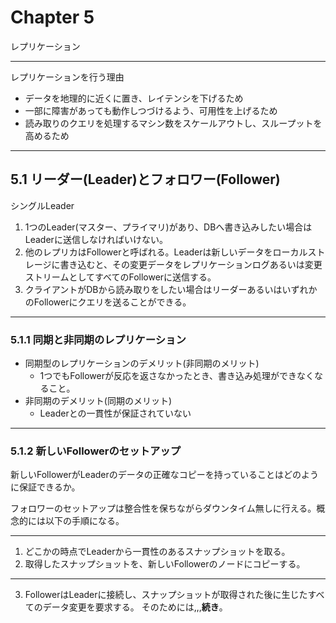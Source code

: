 # Chapter 5

レプリケーション

-----

レプリケーションを行う理由

* データを地理的に近くに置き、レイテンシを下げるため
* 一部に障害があっても動作しつづけるよう、可用性を上げるため
* 読み取りのクエリを処理するマシン数をスケールアウトし、スループットを高めるため

-----

## 5.1 リーダー(Leader)とフォロワー(Follower)

シングルLeader

1. 1つのLeader(マスター、プライマリ)があり、DBへ書き込みしたい場合はLeaderに送信しなければいけない。
2. 他のレプリカはFollowerと呼ばれる。Leaderは新しいデータをローカルストレージに書き込むと、その変更データをレプリケーションログあるいは変更ストリームとしてすべてのFollowerに送信する。
3. クライアントがDBから読み取りをしたい場合はリーダーあるいはいずれかのFollowerにクエリを送ることができる。

-----

### 5.1.1 同期と非同期のレプリケーション

* 同期型のレプリケーションのデメリット(非同期のメリット)
  * 1つでもFollowerが反応を返さなかったとき、書き込み処理ができなくなること。
* 非同期のデメリット(同期のメリット)
  * Leaderとの一貫性が保証されていない

------

### 5.1.2 新しいFollowerのセットアップ

新しいFollowerがLeaderのデータの正確なコピーを持っていることはどのように保証できるか。

フォロワーのセットアップは整合性を保ちながらダウンタイム無しに行える。概念的には以下の手順になる。

---

1. どこかの時点でLeaderから一貫性のあるスナップショットを取る。
2. 取得したスナップショットを、新しいFollowerのノードにコピーする。

---

3. FollowerはLeaderに接続し、スナップショットが取得された後に生じたすべてのデータ変更を要求する。
   そのためには,,,**続き**。
  